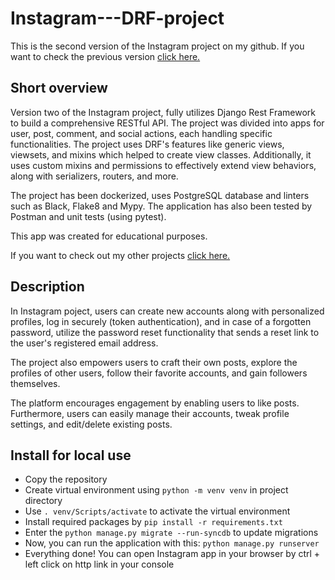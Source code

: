 # Instagram---DRF-project

This is the second version of the Instagram project on my github. If you want to check the previous version [click here.](https://github.com/krzysztofgrabczynski/Instagram---Django-project)

## Short overview
Version two of the Instagram project, fully utilizes Django Rest Framework to build a comprehensive RESTful API. The project was divided into apps for user, post, comment, and social actions, each handling specific functionalities. The project uses DRF's features like generic views, viewsets, and mixins which helped to create view classes. Additionally, it uses custom mixins and permissions to effectively extend view behaviors, along with serializers, routers, and more.

The project has been dockerized, uses PostgreSQL database and linters such as Black, Flake8 and Mypy. The application has also been tested by Postman and unit tests (using pytest).

This app was created for educational purposes.

If you want to check out my other projects [click here.](https://github.com/krzysztofgrabczynski)

## Description

In Instagram poject, users can create new accounts along with personalized profiles, log in securely (token authentication), and in case of a forgotten password, utilize the password reset functionality that sends a reset link to the user's registered email address. 

The project also empowers users to craft their own posts, explore the profiles of other users, follow their favorite accounts, and gain followers themselves. 

The platform encourages engagement by enabling users to like posts. Furthermore, users can easily manage their accounts, tweak profile settings, and edit/delete existing posts.

## Install for local use 
- Copy the repository
- Create virtual environment using ``` python -m venv venv ``` in project directory
- Use ``` . venv/Scripts/activate ``` to activate the virtual environment
- Install required packages by ``` pip install -r requirements.txt ```
- Enter the ``` python manage.py migrate --run-syncdb ``` to update migrations
- Now, you can run the application with this: ``` python manage.py runserver ```
- Everything done! You can open Instagram app in your browser by ctrl + left click on http link in your console
